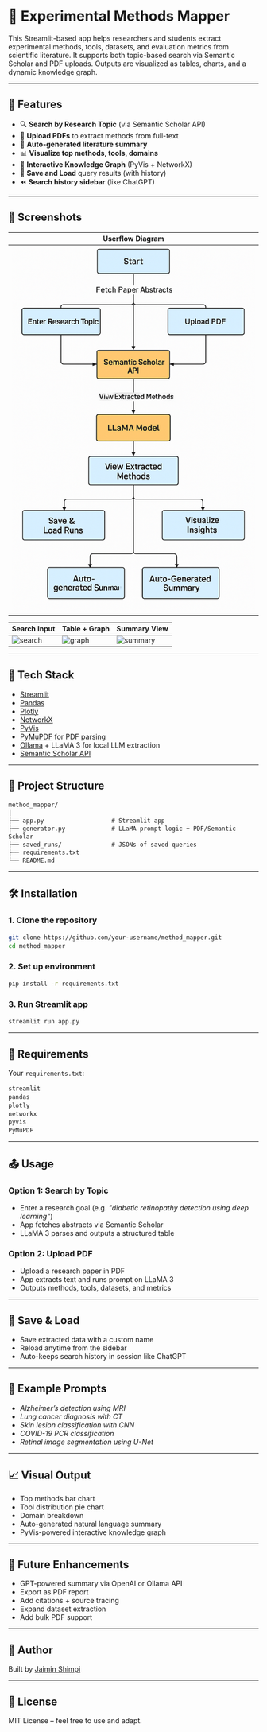 # 🧬 Experimental Methods Mapper

This Streamlit-based app helps researchers and students extract experimental methods, tools, datasets, and evaluation metrics from scientific literature. It supports both topic-based search via Semantic Scholar and PDF uploads. Outputs are visualized as tables, charts, and a dynamic knowledge graph.

---

## 🚀 Features

- 🔍 **Search by Research Topic** (via Semantic Scholar API)
- 📄 **Upload PDFs** to extract methods from full-text
- 🤖 **Auto-generated literature summary**
- 📊 **Visualize top methods, tools, domains**
- 🧠 **Interactive Knowledge Graph** (PyVis + NetworkX)
- 💾 **Save and Load** query results (with history)
- ⏪ **Search history sidebar** (like ChatGPT)

---

## 📸 Screenshots

| Userflow Diagram |
|------------------|
| ![search](docs/UFD_methodmap.png) |

| Search Input | Table + Graph | Summary View |
|--------------|---------------|---------------|
| ![search](docs/search.png) | ![graph](docs/graph.png) | ![summary](docs/summary.png) |

---

## 🧱 Tech Stack

- [Streamlit](https://streamlit.io/)
- [Pandas](https://pandas.pydata.org/)
- [Plotly](https://plotly.com/python/)
- [NetworkX](https://networkx.org/)
- [PyVis](https://pyvis.readthedocs.io/)
- [PyMuPDF](https://pymupdf.readthedocs.io/) for PDF parsing
- [Ollama](https://ollama.com/) + LLaMA 3 for local LLM extraction
- [Semantic Scholar API](https://api.semanticscholar.org/)

---

## 📂 Project Structure

```
method_mapper/
│
├── app.py                   # Streamlit app
├── generator.py             # LLaMA prompt logic + PDF/Semantic Scholar
├── saved_runs/              # JSONs of saved queries
├── requirements.txt
└── README.md
```

---

## 🛠 Installation

### 1. Clone the repository
```bash
git clone https://github.com/your-username/method_mapper.git
cd method_mapper
```

### 2. Set up environment
```bash
pip install -r requirements.txt
```

### 3. Run Streamlit app
```bash
streamlit run app.py
```

---

## 🔧 Requirements

Your `requirements.txt`:

```txt
streamlit
pandas
plotly
networkx
pyvis
PyMuPDF
```

---

## 📤 Usage

### Option 1: Search by Topic
- Enter a research goal (e.g. *"diabetic retinopathy detection using deep learning"*)
- App fetches abstracts via Semantic Scholar
- LLaMA 3 parses and outputs a structured table

### Option 2: Upload PDF
- Upload a research paper in PDF
- App extracts text and runs prompt on LLaMA 3
- Outputs methods, tools, datasets, and metrics

---

## 💾 Save & Load

- Save extracted data with a custom name
- Reload anytime from the sidebar
- Auto-keeps search history in session like ChatGPT

---

## 🧠 Example Prompts

- *Alzheimer’s detection using MRI*
- *Lung cancer diagnosis with CT*
- *Skin lesion classification with CNN*
- *COVID-19 PCR classification*
- *Retinal image segmentation using U-Net*

---

## 📈 Visual Output

- Top methods bar chart
- Tool distribution pie chart
- Domain breakdown
- Auto-generated natural language summary
- PyVis-powered interactive knowledge graph

---

## 🧠 Future Enhancements

- GPT-powered summary via OpenAI or Ollama API
- Export as PDF report
- Add citations + source tracing
- Expand dataset extraction
- Add bulk PDF support

---

## 👤 Author

Built by [Jaimin Shimpi](https://github.com/jshimpi02)

---

## 📜 License

MIT License – feel free to use and adapt.
